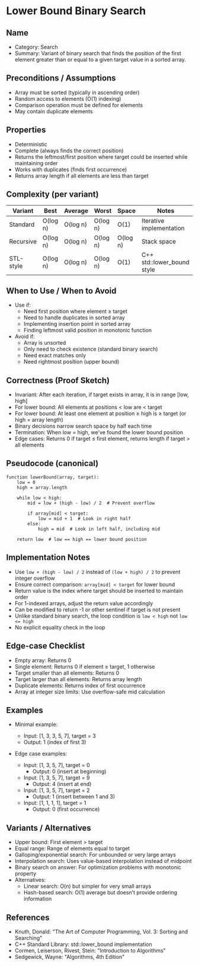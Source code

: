 # Lower Bound Binary Search

## Name
- Category: Search
- Summary: Variant of binary search that finds the position of the first element greater than or equal to a given target value in a sorted array.

## Preconditions / Assumptions
- Array must be sorted (typically in ascending order)
- Random access to elements (O(1) indexing)
- Comparison operation must be defined for elements
- May contain duplicate elements

## Properties
- Deterministic
- Complete (always finds the correct position)
- Returns the leftmost/first position where target could be inserted while maintaining order
- Works with duplicates (finds first occurrence)
- Returns array length if all elements are less than target

## Complexity (per variant)
| Variant | Best | Average | Worst | Space | Notes |
|---|---|---|---|---|---|
| Standard | O(log n) | O(log n) | O(log n) | O(1) | Iterative implementation |
| Recursive | O(log n) | O(log n) | O(log n) | O(log n) | Stack space |
| STL-style | O(log n) | O(log n) | O(log n) | O(1) | C++ std::lower_bound style |

## When to Use / When to Avoid
- Use if:
  - Need first position where element ≥ target
  - Need to handle duplicates in sorted array
  - Implementing insertion point in sorted array
  - Finding leftmost valid position in monotonic function
- Avoid if:
  - Array is unsorted
  - Only need to check existence (standard binary search)
  - Need exact matches only
  - Need rightmost position (upper bound)

## Correctness (Proof Sketch)
- Invariant: After each iteration, if target exists in array, it is in range [low, high]
- For lower bound: All elements at positions < low are < target
- For lower bound: At least one element at position ≥ high is ≥ target (or high = array length)
- Binary decisions narrow search space by half each time
- Termination: When low = high, we've found the lower bound position
- Edge cases: Returns 0 if target ≤ first element, returns length if target > all elements

## Pseudocode (canonical)
```pseudo
function lowerBound(array, target):
    low = 0
    high = array.length
    
    while low < high:
        mid = low + (high - low) / 2  # Prevent overflow
        
        if array[mid] < target:
            low = mid + 1  # Look in right half
        else:
            high = mid  # Look in left half, including mid
    
    return low  # low == high == lower bound position
```

## Implementation Notes
- Use `low + (high - low) / 2` instead of `(low + high) / 2` to prevent integer overflow
- Ensure correct comparison: `array[mid] < target` for lower bound
- Return value is the index where target should be inserted to maintain order
- For 1-indexed arrays, adjust the return value accordingly
- Can be modified to return -1 or other sentinel if target is not present
- Unlike standard binary search, the loop condition is `low < high` not `low <= high`
- No explicit equality check in the loop

## Edge-case Checklist
- Empty array: Returns 0
- Single element: Returns 0 if element ≥ target, 1 otherwise
- Target smaller than all elements: Returns 0
- Target larger than all elements: Returns array length
- Duplicate elements: Returns index of first occurrence
- Array at integer size limits: Use overflow-safe mid calculation

## Examples
- Minimal example:
  - Input: [1, 3, 3, 5, 7], target = 3
  - Output: 1 (index of first 3)
  
- Edge case examples:
  - Input: [1, 3, 5, 7], target = 0
    - Output: 0 (insert at beginning)
  - Input: [1, 3, 5, 7], target = 9
    - Output: 4 (insert at end)
  - Input: [1, 3, 5, 7], target = 2
    - Output: 1 (insert between 1 and 3)
  - Input: [1, 1, 1, 1], target = 1
    - Output: 0 (first occurrence)

## Variants / Alternatives
- Upper bound: First element > target
- Equal range: Range of elements equal to target
- Galloping/exponential search: For unbounded or very large arrays
- Interpolation search: Uses value-based interpolation instead of midpoint
- Binary search on answer: For optimization problems with monotonic property
- Alternatives:
  - Linear search: O(n) but simpler for very small arrays
  - Hash-based search: O(1) average but doesn't provide ordering information

## References
- Knuth, Donald: "The Art of Computer Programming, Vol. 3: Sorting and Searching"
- C++ Standard Library: std::lower_bound implementation
- Cormen, Leiserson, Rivest, Stein: "Introduction to Algorithms"
- Sedgewick, Wayne: "Algorithms, 4th Edition"

